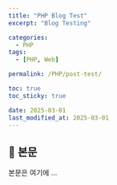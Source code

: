 ```yaml
---
title: "PHP Blog Test"
excerpt: "Blog Testing"

categories:
  - PHP
tags:
  - [PHP, Web]

permalink: /PHP/post-test/

toc: true
toc_sticky: true

date: 2025-03-01
last_modified_at: 2025-03-01
---
```


## 🦥 본문

본문은 여기에 ...
